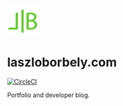[![laszloborbely.com](src/assets/logo.png)](https://laszloborbely.com)

# laszloborbely.com

[![CircleCI](https://dl.circleci.com/status-badge/img/circleci/TGBigTiT6XaXL1AJ6eQozq/UEncME5mJKU7jdpiop5v4z/tree/release.svg?style=shield)](https://app.circleci.com/pipelines/circleci/TGBigTiT6XaXL1AJ6eQozq/UEncME5mJKU7jdpiop5v4z)

Portfolio and developer blog.